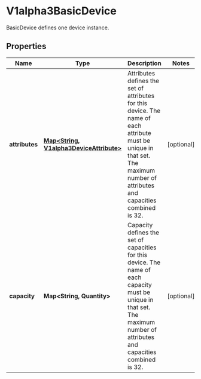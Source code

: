 

# V1alpha3BasicDevice

BasicDevice defines one device instance.

## Properties

| Name | Type | Description | Notes |
|------------ | ------------- | ------------- | -------------|
|**attributes** | [**Map&lt;String, V1alpha3DeviceAttribute&gt;**](V1alpha3DeviceAttribute.md) | Attributes defines the set of attributes for this device. The name of each attribute must be unique in that set.  The maximum number of attributes and capacities combined is 32. |  [optional] |
|**capacity** | **Map&lt;String, Quantity&gt;** | Capacity defines the set of capacities for this device. The name of each capacity must be unique in that set.  The maximum number of attributes and capacities combined is 32. |  [optional] |



